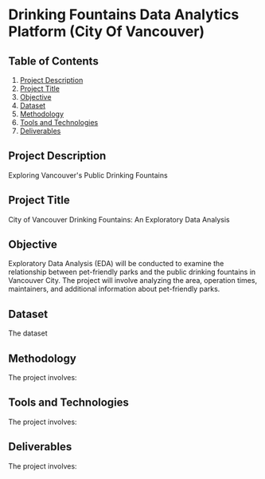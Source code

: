 # Drinking Fountains Data Analytics Platform (City Of Vancouver)

## Table of Contents
1. [Project Description](#project-description)
2. [Project Title](#project-title)
3. [Objective](#objective)
4. [Dataset](#dataset)
5. [Methodology](#methodology)
6. [Tools and Technologies](#tools-and-technologies)
7. [Deliverables](#deliverables)

## Project Description
Exploring Vancouver's Public Drinking Fountains

## Project Title
City of Vancouver Drinking Fountains: An Exploratory Data Analysis


## Objective
Exploratory Data Analysis (EDA) will be conducted to examine the relationship between pet-friendly parks and the public drinking fountains in Vancouver City. The project will involve analyzing the area, operation times, maintainers, and additional information about pet-friendly parks.


## Dataset
The dataset 


## Methodology
The project involves:


## Tools and Technologies
The project involves:


## Deliverables
The project involves:



